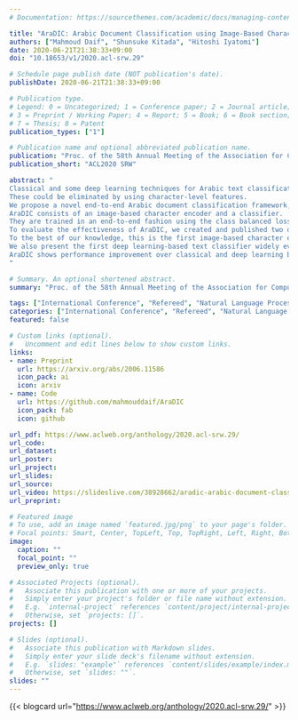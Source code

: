 ```yaml
---
# Documentation: https://sourcethemes.com/academic/docs/managing-content/

title: "AraDIC: Arabic Document Classification using Image-Based Character Embeddings and Class-Balanced Loss"
authors: ["Mahmoud Daif", "Shunsuke Kitada", "Hitoshi Iyatomi"]
date: 2020-06-21T21:38:33+09:00
doi: "10.18653/v1/2020.acl-srw.29"

# Schedule page publish date (NOT publication's date).
publishDate: 2020-06-21T21:38:33+09:00

# Publication type.
# Legend: 0 = Uncategorized; 1 = Conference paper; 2 = Journal article;
# 3 = Preprint / Working Paper; 4 = Report; 5 = Book; 6 = Book section;
# 7 = Thesis; 8 = Patent
publication_types: ["1"]

# Publication name and optional abbreviated publication name.
publication: "Proc. of the 58th Annual Meeting of the Association for Computational Linguistics: Student Research Workshop"
publication_short: "ACL2020 SRW"

abstract: "
Classical and some deep learning techniques for Arabic text classification often depend on complex morphological analysis, word segmentation, and hand-crafted feature engineering.
These could be eliminated by using character-level features.
We propose a novel end-to-end Arabic document classification framework, Arabic document image-based classifier (AraDIC), inspired by the work on image-based character embeddings.
AraDIC consists of an image-based character encoder and a classifier.
They are trained in an end-to-end fashion using the class balanced loss to deal with the long-tailed data distribution problem.
To evaluate the effectiveness of AraDIC, we created and published two datasets, the Arabic Wikipedia title (AWT) dataset and the Arabic poetry (AraP) dataset.
To the best of our knowledge, this is the first image-based character embedding framework addressing the problem of Arabic text classification. 
We also present the first deep learning-based text classifier widely evaluated on modern standard Arabic, colloquial Arabic and classical Arabic.
AraDIC shows performance improvement over classical and deep learning baselines  by 12.29% and 23.05% for the micro and macro F-score, respectively.
"

# Summary. An optional shortened abstract.
summary: "Proc. of the 58th Annual Meeting of the Association for Computational Linguistics: Student Research Workshop"

tags: ["International Conference", "Refereed", "Natural Language Processing"]
categories: ["International Conference", "Refereed", "Natural Language Processing"]
featured: false

# Custom links (optional).
#   Uncomment and edit lines below to show custom links.
links:
- name: Preprint
  url: https://arxiv.org/abs/2006.11586
  icon_pack: ai
  icon: arxiv
- name: Code
  url: https://github.com/mahmouddaif/AraDIC
  icon_pack: fab
  icon: github

url_pdf: https://www.aclweb.org/anthology/2020.acl-srw.29/
url_code:
url_dataset:
url_poster:
url_project:
url_slides:
url_source:
url_video: https://slideslive.com/38928662/aradic-arabic-document-classification-using-imagebased-character-embeddings-and-classbalanced-loss
url_preprint: 

# Featured image
# To use, add an image named `featured.jpg/png` to your page's folder. 
# Focal points: Smart, Center, TopLeft, Top, TopRight, Left, Right, BottomLeft, Bottom, BottomRight.
image:
  caption: ""
  focal_point: ""
  preview_only: true

# Associated Projects (optional).
#   Associate this publication with one or more of your projects.
#   Simply enter your project's folder or file name without extension.
#   E.g. `internal-project` references `content/project/internal-project/index.md`.
#   Otherwise, set `projects: []`.
projects: []

# Slides (optional).
#   Associate this publication with Markdown slides.
#   Simply enter your slide deck's filename without extension.
#   E.g. `slides: "example"` references `content/slides/example/index.md`.
#   Otherwise, set `slides: ""`.
slides: ""
---
```


{{< blogcard url="https://www.aclweb.org/anthology/2020.acl-srw.29/" >}}
